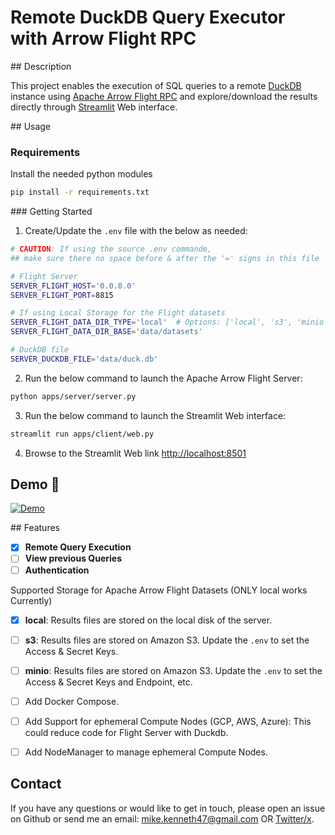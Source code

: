 # Remote DuckDB Query Executor with Arrow Flight RPC

## Description

This project enables the execution of SQL queries to a remote [DuckDB](https://duckdb.org) instance using [Apache Arrow Flight RPC](https://arrow.apache.org/docs/format/Flight.html) and explore/download the results directly through [Streamlit](https://streamlit.io/) Web interface.


## Usage

### Requirements

Install the needed python modules
```bash
pip install -r requirements.txt
```

### Getting Started

1. Create/Update the `.env` file with the below as needed:
```bash
# CAUTION: If using the source .env commande, 
## make sure there no space before & after the '=' signs in this file

# Flight Server
SERVER_FLIGHT_HOST='0.0.0.0'
SERVER_FLIGHT_PORT=8815

# If using Local Storage for the Flight datasets
SERVER_FLIGHT_DATA_DIR_TYPE='local'  # Options: ['local', 's3', 'minio']
SERVER_FLIGHT_DATA_DIR_BASE='data/datasets'

# DuckDB file
SERVER_DUCKDB_FILE='data/duck.db'
```

2. Run the below command to launch the Apache Arrow Flight Server:
```bash
python apps/server/server.py
```

3. Run the below command to launch the Streamlit Web interface:
```bash
streamlit run apps/client/web.py
```

4. Browse to the Streamlit Web link [http://localhost:8501](http://localhost:8501)


## Demo 🚀

[![Demo](docs/recording-duckdb_arrow-flight-rpc.gif)](docs/recording-duckdb_arrow-flight-rpc.mp4)


## Features

- [x] **Remote Query Execution**
- [ ] **View previous Queries**
- [ ] **Authentication**

Supported Storage for Apache Arrow Flight Datasets (ONLY local works Currently)
- [x] **local**: Results files are stored on the local disk of the server.
- [ ] **s3**: Results files are stored on Amazon S3. Update the `.env` to set the Access & Secret Keys.
- [ ] **minio**: Results files are stored on Amazon S3. Update the `.env` to set the Access & Secret Keys and Endpoint, etc.

- [ ] Add Docker Compose.
- [ ] Add Support for ephemeral Compute Nodes (GCP, AWS, Azure): This could reduce code for Flight Server with Duckdb.
- [ ] Add NodeManager to manage ephemeral Compute Nodes.


## Contact

If you have any questions or would like to get in touch, please open an issue on Github or send me an email: <mike.kenneth47@gmail.com>  OR [Twitter/x](https://twitter.com/mikekenneth77).
